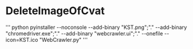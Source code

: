 # DeleteImageOfCvat

''' python
pyinstaller --noconsole --add-binary "KST.png";"." --add-binary "chromedriver.exe";"." --add-binary "webcrawler.ui";"." --onefile --icon=KST.ico "WebCrawler.py"
'''
